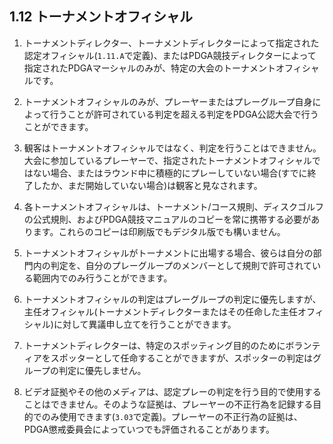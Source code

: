 ## 1.12 トーナメントオフィシャル

1. トーナメントディレクター、トーナメントディレクターによって指定された認定オフィシャル(`1.11.A`で定義)、またはPDGA競技ディレクターによって指定されたPDGAマーシャルのみが、特定の大会のトーナメントオフィシャルです。

1. トーナメントオフィシャルのみが、プレーヤーまたはプレーグループ自身によって行うことが許可されている判定を超える判定をPDGA公認大会で行うことができます。

1. 観客はトーナメントオフィシャルではなく、判定を行うことはできません。大会に参加しているプレーヤーで、指定されたトーナメントオフィシャルではない場合、またはラウンド中に積極的にプレーしていない場合(すでに終了したか、まだ開始していない場合)は観客と見なされます。

1. 各トーナメントオフィシャルは、トーナメント/コース規則、ディスクゴルフの公式規則、およびPDGA競技マニュアルのコピーを常に携帯する必要があります。これらのコピーは印刷版でもデジタル版でも構いません。

1. トーナメントオフィシャルがトーナメントに出場する場合、彼らは自分の部門内の判定を、自分のプレーグループのメンバーとして規則で許可されている範囲内でのみ行うことができます。

1. トーナメントオフィシャルの判定はプレーグループの判定に優先しますが、主任オフィシャル(トーナメントディレクターまたはその任命した主任オフィシャル)に対して異議申し立てを行うことができます。

1. トーナメントディレクターは、特定のスポッティング目的のためにボランティアをスポッターとして任命することができますが、スポッターの判定はグループの判定に優先しません。

1. ビデオ証拠やその他のメディアは、認定プレーの判定を行う目的で使用することはできません。そのような証拠は、プレーヤーの不正行為を記録する目的でのみ使用できます(`3.03`で定義)。プレーヤーの不正行為の証拠は、PDGA懲戒委員会によっていつでも評価されることがあります。
